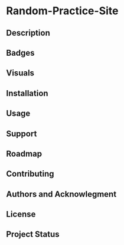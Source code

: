 # Random-Practice-Site

## Description

## Badges

## Visuals

## Installation

## Usage

## Support

## Roadmap

## Contributing

## Authors and Acknowlegment

## License

## Project Status




